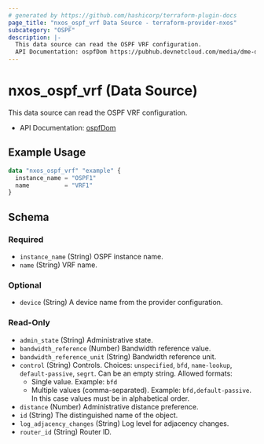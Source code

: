 ```yaml
---
# generated by https://github.com/hashicorp/terraform-plugin-docs
page_title: "nxos_ospf_vrf Data Source - terraform-provider-nxos"
subcategory: "OSPF"
description: |-
  This data source can read the OSPF VRF configuration.
  API Documentation: ospfDom https://pubhub.devnetcloud.com/media/dme-docs-10-2-2/docs/Routing%20and%20Forwarding/ospf:Dom/
---
```


# nxos_ospf_vrf (Data Source)

This data source can read the OSPF VRF configuration.

- API Documentation: [ospfDom](https://pubhub.devnetcloud.com/media/dme-docs-10-2-2/docs/Routing%20and%20Forwarding/ospf:Dom/)

## Example Usage

```terraform
data "nxos_ospf_vrf" "example" {
  instance_name = "OSPF1"
  name          = "VRF1"
}
```

<!-- schema generated by tfplugindocs -->
## Schema

### Required

- `instance_name` (String) OSPF instance name.
- `name` (String) VRF name.

### Optional

- `device` (String) A device name from the provider configuration.

### Read-Only

- `admin_state` (String) Administrative state.
- `bandwidth_reference` (Number) Bandwidth reference value.
- `bandwidth_reference_unit` (String) Bandwidth reference unit.
- `control` (String) Controls. Choices: `unspecified`, `bfd`, `name-lookup`, `default-passive`, `segrt`. Can be an empty string. Allowed formats:
  - Single value. Example: `bfd`
  - Multiple values (comma-separated). Example: `bfd,default-passive`. In this case values must be in alphabetical order.
- `distance` (Number) Administrative distance preference.
- `id` (String) The distinguished name of the object.
- `log_adjacency_changes` (String) Log level for adjacency changes.
- `router_id` (String) Router ID.
